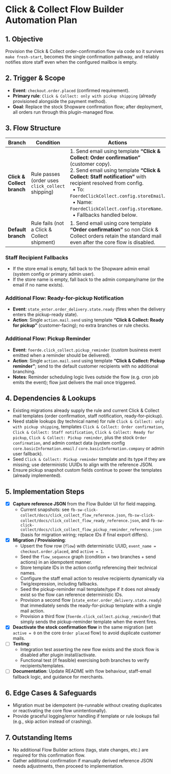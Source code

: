 # Click & Collect Flow Builder Automation Plan

## 1. Objective

Provision the Click & Collect order-confirmation flow via code so it survives `make fresh-start`, becomes the single confirmation pathway, and reliably notifies store staff even when the configured mailbox is empty.

## 2. Trigger & Scope

- **Event**: `checkout.order.placed` (confirmed requirement).
- **Primary rule**: `Click & Collect: only with pickup shipping` (already provisioned alongside the payment method).
- **Goal**: Replace the stock Shopware confirmation flow; after deployment, all orders run through this plugin-managed flow.

## 3. Flow Structure

| Branch | Condition | Actions |
| --- | --- | --- |
| **Click & Collect branch** | Rule passes (order uses `click_collect` shipping) | 1. Send email using template **“Click & Collect: Order confirmation”** (customer copy).<br>2. Send email using template **“Click & Collect: Staff notification”** with recipient resolved from config.<br>&nbsp;&nbsp;• To: `FoerdeClickCollect.config.storeEmail`.<br>&nbsp;&nbsp;• Name: `FoerdeClickCollect.config.storeName`.<br>&nbsp;&nbsp;• Fallbacks handled below. |
| **Default branch** | Rule fails (not a Click & Collect shipment) | 1. Send email using core template **“Order confirmation”** so non Click & Collect orders retain the standard mail even after the core flow is disabled. |

### Staff Recipient Fallbacks

- If the store email is empty, fall back to the Shopware admin email (system config or primary admin user).
- If the store name is empty, fall back to the admin company/name (or the email if no name exists).

### Additional Flow: Ready-for-pickup Notification

- **Event**: `state_enter.order_delivery.state.ready` (fires when the delivery enters the pickup-ready state).
- **Action**: Single `action.mail.send` using template **“Click & Collect: Ready for pickup”** (customer-facing); no extra branches or rule checks.

### Additional Flow: Pickup Reminder

- **Event**: `foerde.click_collect.pickup_reminder` (custom business event emitted when a reminder should be delivered).
- **Action**: Single `action.mail.send` using template **“Click & Collect: Pickup reminder”**; send to the default customer recipients with no additional branching.
- **Notes**: Reminder scheduling logic lives outside the flow (e.g. cron job emits the event); flow just delivers the mail once triggered.

## 4. Dependencies & Lookups

- Existing migrations already supply the rule and current Click & Collect mail templates (order confirmation, staff notification, ready-for-pickup).
- Need stable lookups (by technical name) for rule `Click & Collect: only with pickup shipping`, templates `Click & Collect: Order confirmation`, `Click & Collect: Staff notification`, `Click & Collect: Ready for pickup`, `Click & Collect: Pickup reminder`, plus the stock `Order confirmation`, and admin contact data (system config `core.basicInformation.email` / `core.basicInformation.company` or admin user fallback).
- Seed `Click & Collect: Pickup reminder` template and its type if they are missing; use deterministic UUIDs to align with the reference JSON.
- Ensure pickup snapshot custom fields continue to power the templates (already implemented).

## 5. Implementation Steps

- [x] **Capture reference JSON** from the Flow Builder UI for field mapping.
  - Current snapshots: see `fb-sw-click-collect/docs/click_collect_flow_reference.json`, `fb-sw-click-collect/docs/click_collect_flow_ready_reference.json`, and `fb-sw-click-collect/docs/click_collect_flow_pickup_reminder_reference.json` (basis for migration wiring; replace IDs if final export differs).
- [x] **Migration / Provisioning**:
  - Upsert the flow row (`flow`) with deterministic UUID, `event_name = checkout.order.placed`, and `active = 1`.
  - Seed the `flow_sequence` graph (condition + two branches + send actions) in an idempotent manner.
  - Store template IDs in the action config referencing their technical names.
  - Configure the staff email action to resolve recipients dynamically via Twig/expression, including fallbacks.
  - Seed the pickup-reminder mail template/type if it does not already exist so the flow can reference deterministic IDs.
  - Provision a second flow (`state_enter.order_delivery.state.ready`) that immediately sends the ready-for-pickup template with a single mail action.
  - Provision a third flow (`foerde.click_collect.pickup_reminder`) that simply sends the pickup-reminder template when the event fires.
- [x] **Deactivate the stock confirmation flow** in the same migration (set `active = 0` on the core `Order placed` flow) to avoid duplicate customer mails.
- [ ] **Testing**:
  - Integration test asserting the new flow exists and the stock flow is disabled after plugin install/activate.
  - Functional test (if feasible) exercising both branches to verify recipients/templates.
- [ ] **Documentation**: Update README with flow behaviour, staff-email fallback logic, and guidance for merchants.

## 6. Edge Cases & Safeguards

- Migration must be idempotent (re-runnable without creating duplicates or reactivating the core flow unintentionally).
- Provide graceful logging/error handling if template or rule lookups fail (e.g., skip action instead of crashing).

## 7. Outstanding Items

- No additional Flow Builder actions (tags, state changes, etc.) are required for this confirmation flow.
- Gather additional confirmation if manually derived reference JSON needs adjustments, then proceed to implementation.
